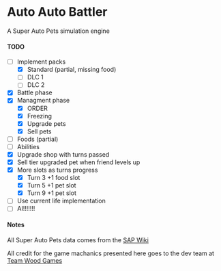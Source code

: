 # Auto Auto Battler

A Super Auto Pets simulation engine

#### TODO
- [ ] Implement packs
    - [x] Standard (partial, missing food)
    - [ ] DLC 1 
    - [ ] DLC 2
- [x] Battle phase
- [x] Managment phase
  - [x] ORDER
  - [x] Freezing
  - [x] Upgrade pets
  - [x] Sell pets
- [ ] Foods (partial)
- [ ] Abilities
- [x] Upgrade shop with turns passed
- [x] Sell tier upgraded pet when friend levels up
- [x] More slots as turns progress
  - [x] Turn 3 +1 food slot
  - [x] Turn 5 +1 pet slot
  - [x] Turn 9 +1 pet slot   
- [ ] Use current life implementation
- [ ] AI!!!!!!!

#### Notes
All Super Auto Pets data comes from the [SAP Wiki](https://superautopets.fandom.com/wiki/Super_Auto_Pets_Wiki)

All credit for the game machanics presented here goes to the dev team at [Team Wood Games](https://teamwoodgames.com/)